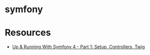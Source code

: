 # symfony

# Resources

* [Up & Running With Symfony 4 - Part 1: Setup, Controllers, Twig](https://www.youtube.com/watch?v=t5ZedKnWX9E)
